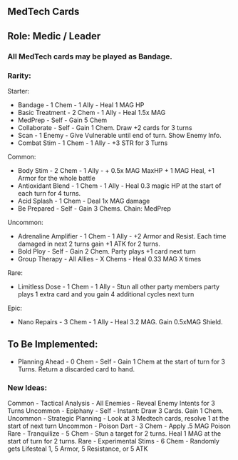 ## MedTech Cards

## Role: Medic / Leader

### All MedTech cards may be played as Bandage.

### Rarity:

Starter:
- Bandage - 1 Chem - 1 Ally - Heal 1 MAG HP
- Basic Treatment - 2 Chem - 1 Ally - Heal 1.5x MAG 
- MedPrep - Self - Gain 5 Chem
- Collaborate - Self - Gain 1 Chem. Draw +2 cards for 3 turns
- Scan - 1 Enemy - Give Vulnerable until end of turn. Show Enemy Info.
- Combat Stim - 1 Chem - 1 Ally - +3 STR for 3 Turns

Common:
- Body Stim - 2 Chem - 1 Ally - + 0.5x MAG MaxHP + 1 MAG Heal, +1 Armor for the whole battle
- Antioxidant Blend - 1 Chem - 1 Ally - Heal 0.3 magic HP at the start of each turn for 4 turns.
- Acid Splash - 1 Chem - Deal 1x MAG damage
- Be Prepared - Self - Gain 3 Chems. Chain: MedPrep

Uncommon:
- Adrenaline Amplifier - 1 Chem - 1 Ally - +2 Armor and Resist. Each time damaged in next 2 turns  gain +1 ATK for 2 turns.
- Bold Ploy - Self - Gain 2 Chem. Party plays +1 card next turn
- Group Therapy - All Allies - X Chems - Heal 0.33 MAG X times

Rare:
- Limitless Dose - 1 Chem - 1 Ally - Stun all other party members party plays 1 extra card and you gain 4 additional cycles next turn

Epic:
- Nano Repairs - 3 Chem - 1 Ally - Heal 3.2 MAG. Gain 0.5xMAG Shield.

## To Be Implemented:

- Planning Ahead - 0 Chem - Self - Gain 1 Chem at the start of turn for 3 Turns. Return a discarded card to hand.

### New Ideas:

Common - Tactical Analysis - All Enemies - Reveal Enemy Intents for 3 Turns
Uncommon - Epiphany - Self - Instant: Draw 3 Cards. Gain 1 Chem.
Uncommon - Strategic Planning - Look at 3 Medtech cards, resolve 1 at the start of next turn
Uncommon - Poison Dart - 3 Chem - Apply .5 MAG Poison
Rare - Tranquilize - 5 Chem - Stun a target for 2 turns. Heal 1 MAG at the start of turn for 2 turns.
Rare - Experimental Stims - 6 Chem - Randomly gets Lifesteal 1, 5 Armor, 5 Resistance, or 5 ATK
